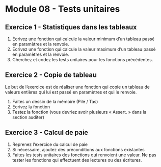# Module 08 - Tests unitaires

## Exercice 1 - Statistiques dans les tableaux

1. Écrivez une fonction qui calcule la valeur minimum d’un tableau passé en paramètres et la renvoie.
2. Écrivez une fonction qui calcule la valeur maximum d’un tableau passé en paramètres et la renvoie.
3. Cherchez et codez les tests unitaires pour les fonctions précédentes.

## Exercice 2 - Copie de tableau

Le but de l’exercice est de réaliser une fonction qui copie un tableau de valeurs entières qui lui est passé en paramètres et qui le renvoie.

1. Faites un dessin de la mémoire (Pile / Tas)
2. Écrivez la fonction
3. Testez la fonction (vous devriez avoir plusieurs « Assert. » dans la section auditer)

## Exercice 3 - Calcul de paie

1. Reprenez l’exercice du calcul de paie
2. Si nécessaire, ajoutez des préconditions aux fonctions existantes
3. Faites les tests unitaires des fonctions qui renvoient une valeur. Ne pas tester les fonctions qui effectuent des lectures ou des écritures.

